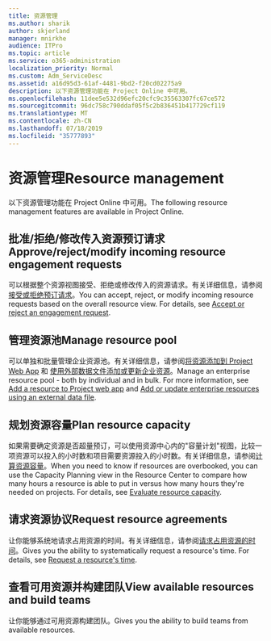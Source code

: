 ```yaml
---
title: 资源管理
ms.author: sharik
author: skjerland
manager: mnirkhe
audience: ITPro
ms.topic: article
ms.service: o365-administration
localization_priority: Normal
ms.custom: Adm_ServiceDesc
ms.assetid: a16d95d3-61af-4481-9bd2-f20cd02275a9
description: 以下资源管理功能在 Project Online 中可用。
ms.openlocfilehash: 11dee5e532d96efc20cfc9c35563307fc67ce572
ms.sourcegitcommit: 96dc758c790ddaf05f5c2b836451b417729cf119
ms.translationtype: MT
ms.contentlocale: zh-CN
ms.lasthandoff: 07/18/2019
ms.locfileid: "35777893"
---
```

# <a name="resource-management"></a><span data-ttu-id="484ef-103">资源管理</span><span class="sxs-lookup"><span data-stu-id="484ef-103">Resource management</span></span>

<span data-ttu-id="484ef-104">以下资源管理功能在 Project Online 中可用。</span><span class="sxs-lookup"><span data-stu-id="484ef-104">The following resource management features are available in Project Online.</span></span>
  
## <a name="approverejectmodify-incoming-resource-engagement-requests"></a><span data-ttu-id="484ef-105">批准/拒绝/修改传入资源预订请求</span><span class="sxs-lookup"><span data-stu-id="484ef-105">Approve/reject/modify incoming resource engagement requests</span></span>
<span data-ttu-id="484ef-106"><a name="bkmk_ApproveRejectModify"> </a></span><span class="sxs-lookup"><span data-stu-id="484ef-106"></span></span>

<span data-ttu-id="484ef-p101">可以根据整个资源视图接受、拒绝或修改传入的资源请求。有关详细信息，请参阅[接受或拒绝预订请求](http://go.microsoft.com/fwlink/?LinkID=823659&amp;clcid=0x409)。</span><span class="sxs-lookup"><span data-stu-id="484ef-p101">You can accept, reject, or modify incoming resource requests based on the overall resource view. For details, see [Accept or reject an engagement request](http://go.microsoft.com/fwlink/?LinkID=823659&amp;clcid=0x409).</span></span>
  
## <a name="manage-resource-pool"></a><span data-ttu-id="484ef-109">管理资源池</span><span class="sxs-lookup"><span data-stu-id="484ef-109">Manage resource pool</span></span>
<span data-ttu-id="484ef-110"><a name="bkmk_ManageResourcePool"> </a></span><span class="sxs-lookup"><span data-stu-id="484ef-110"></span></span>

<span data-ttu-id="484ef-p102">可以单独和批量管理企业资源池。有关详细信息，请参阅[将资源添加到 Project Web App](http://go.microsoft.com/fwlink/?LinkID=823660&amp;clcid=0x409) 和 [使用外部数据文件添加或更新企业资源](http://go.microsoft.com/fwlink/?LinkID=823661&amp;clcid=0x409)。</span><span class="sxs-lookup"><span data-stu-id="484ef-p102">Manage an enterprise resource pool - both by individual and in bulk. For more information, see [Add a resource to Project web app](http://go.microsoft.com/fwlink/?LinkID=823660&amp;clcid=0x409) and [Add or update enterprise resources using an external data file](http://go.microsoft.com/fwlink/?LinkID=823661&amp;clcid=0x409).</span></span>
  
## <a name="plan-resource-capacity"></a><span data-ttu-id="484ef-113">规划资源容量</span><span class="sxs-lookup"><span data-stu-id="484ef-113">Plan resource capacity</span></span>
<span data-ttu-id="484ef-114"><a name="bkmk_PlanResourceCapacity"> </a></span><span class="sxs-lookup"><span data-stu-id="484ef-114"></span></span>

<span data-ttu-id="484ef-p103">如果需要确定资源是否超量预订，可以使用资源中心内的"容量计划"视图，比较一项资源可以投入的小时数和项目需要资源投入的小时数。有关详细信息，请参阅[计算资源容量](http://go.microsoft.com/fwlink/?LinkID=823662&amp;clcid=0x409)。</span><span class="sxs-lookup"><span data-stu-id="484ef-p103">When you need to know if resources are overbooked, you can use the Capacity Planning view in the Resource Center to compare how many hours a resource is able to put in versus how many hours they're needed on projects. For details, see [Evaluate resource capacity](http://go.microsoft.com/fwlink/?LinkID=823662&amp;clcid=0x409).</span></span>
  
## <a name="request-resource-agreements"></a><span data-ttu-id="484ef-117">请求资源协议</span><span class="sxs-lookup"><span data-stu-id="484ef-117">Request resource agreements</span></span>
<span data-ttu-id="484ef-118"><a name="bkmk_RequestResourceAgreements"> </a></span><span class="sxs-lookup"><span data-stu-id="484ef-118"></span></span>

<span data-ttu-id="484ef-p104">让你能够系统地请求占用资源的时间。有关详细信息，请参阅[请求占用资源的时间](http://go.microsoft.com/fwlink/?LinkID=823663&amp;clcid=0x409)。</span><span class="sxs-lookup"><span data-stu-id="484ef-p104">Gives you the ability to systematically request a resource's time. For details, see [Request a resource's time](http://go.microsoft.com/fwlink/?LinkID=823663&amp;clcid=0x409).</span></span>
  
## <a name="view-available-resources-and-build-teams"></a><span data-ttu-id="484ef-121">查看可用资源并构建团队</span><span class="sxs-lookup"><span data-stu-id="484ef-121">View available resources and build teams</span></span>
<span data-ttu-id="484ef-122"><a name="bkmk_ViewAvailableResources"> </a></span><span class="sxs-lookup"><span data-stu-id="484ef-122"></span></span>

<span data-ttu-id="484ef-123">让你能够通过可用资源构建团队。</span><span class="sxs-lookup"><span data-stu-id="484ef-123">Gives you the ability to build teams from available resources.</span></span>
  

